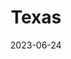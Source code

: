 ---
title: "Texas"
cc-type: state
borders:
  - Arkansas
  - Gulf of Mexico
  - Louisiana
  - Mexico
  - New Mexico
  - Oklahoma
country:
  - United States
date: 2023-06-24
hashtag: texas
tags:
  - state
  - United States
---